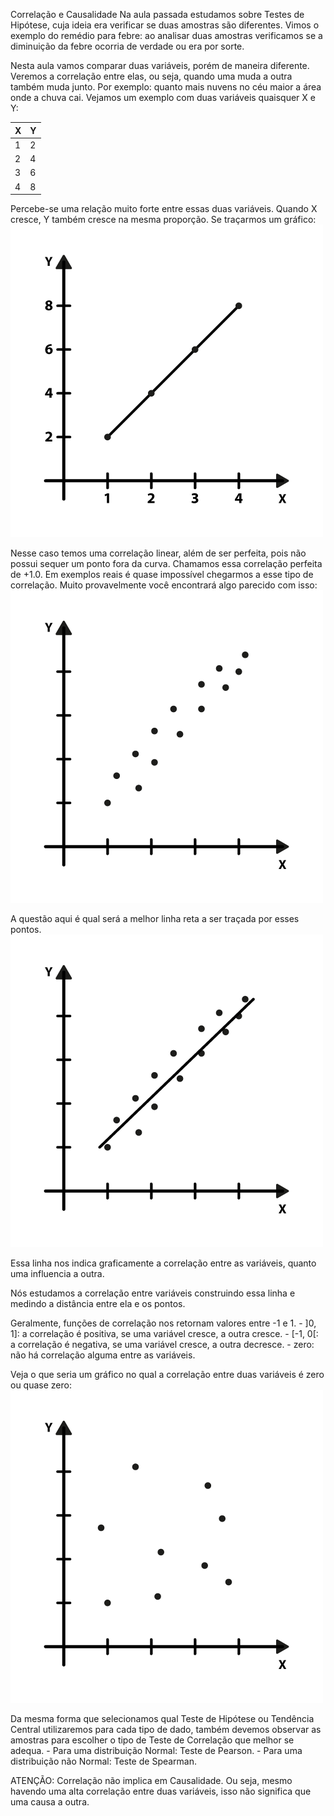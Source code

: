 Correlação e Causalidade
Na aula passada estudamos sobre Testes de Hipótese, cuja ideia era verificar se duas amostras são diferentes. Vimos o exemplo do remédio para febre: ao analisar duas amostras verificamos se a diminuição da febre ocorria de verdade ou era por sorte.

Nesta aula vamos comparar duas variáveis, porém de maneira diferente. Veremos a correlação entre elas, ou seja, quando uma muda a outra também muda junto. Por exemplo: quanto mais nuvens no céu maior a área onde a chuva cai. Vejamos um exemplo com duas variáveis quaisquer X e Y:

X | Y
------------ | -------------
1 | 2
2 | 4
3 | 6
4 | 8

Percebe-se uma relação muito forte entre essas duas variáveis. Quando X cresce, Y também cresce na mesma proporção. Se traçarmos um gráfico:
![est2_3_1](./est2_3_1.png)

Nesse caso temos uma correlação linear, além de ser perfeita, pois não possui sequer um ponto fora da curva. Chamamos essa correlação perfeita de +1.0. Em exemplos reais é quase impossível chegarmos a esse tipo de correlação. Muito provavelmente você encontrará algo parecido com isso:
![est2_3_2](./est2_3_2.png)


A questão aqui é qual será a melhor linha reta a ser traçada por esses pontos.
![est2_3_3](./est2_3_3.png)


Essa linha nos indica graficamente a correlação entre as variáveis, quanto uma influencia a outra.

Nós estudamos a correlação entre variáveis construindo essa linha e medindo a distância entre ela e os pontos.

Geralmente, funções de correlação nos retornam valores entre -1 e 1. - ]0, 1]: a correlação é positiva, se uma variável cresce, a outra cresce. - [-1, 0[: a correlação é negativa, se uma variável cresce, a outra decresce. - zero: não há correlação alguma entre as variáveis.

Veja o que seria um gráfico no qual a correlação entre duas variáveis é zero ou quase zero:
![est2_3_4](./est2_3_4.png)


Da mesma forma que selecionamos qual Teste de Hipótese ou Tendência Central utilizaremos para cada tipo de dado, também devemos observar as amostras para escolher o tipo de Teste de Correlação que melhor se adequa. - Para uma distribuição Normal: Teste de Pearson. - Para uma distribuição não Normal: Teste de Spearman.

ATENÇÃO: Correlação não implica em Causalidade. Ou seja, mesmo havendo uma alta correlação entre duas variáveis, isso não significa que uma causa a outra.
